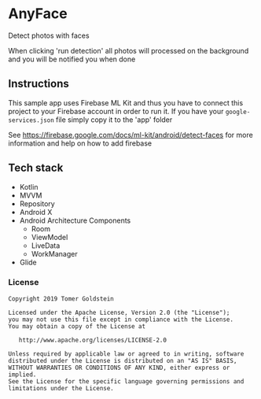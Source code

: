 # AnyFace
Detect photos with faces

When clicking 'run detection' all photos will processed on the background and you will be notified you when done

## Instructions
This sample app uses Firebase ML Kit and thus you have to connect this project to your Firebase account in order to run it.
If you have your `google-services.json` file simply copy it to the 'app' folder

See https://firebase.google.com/docs/ml-kit/android/detect-faces for more information and help on how to add firebase

## Tech stack
* Kotlin
* MVVM
* Repository
* Android X
* Android Architecture Components
    * Room
    * ViewModel
    * LiveData
    * WorkManager
* Glide

### License
```
Copyright 2019 Tomer Goldstein

Licensed under the Apache License, Version 2.0 (the "License");
you may not use this file except in compliance with the License.
You may obtain a copy of the License at

   http://www.apache.org/licenses/LICENSE-2.0

Unless required by applicable law or agreed to in writing, software
distributed under the License is distributed on an "AS IS" BASIS,
WITHOUT WARRANTIES OR CONDITIONS OF ANY KIND, either express or implied.
See the License for the specific language governing permissions and
limitations under the License.
```


